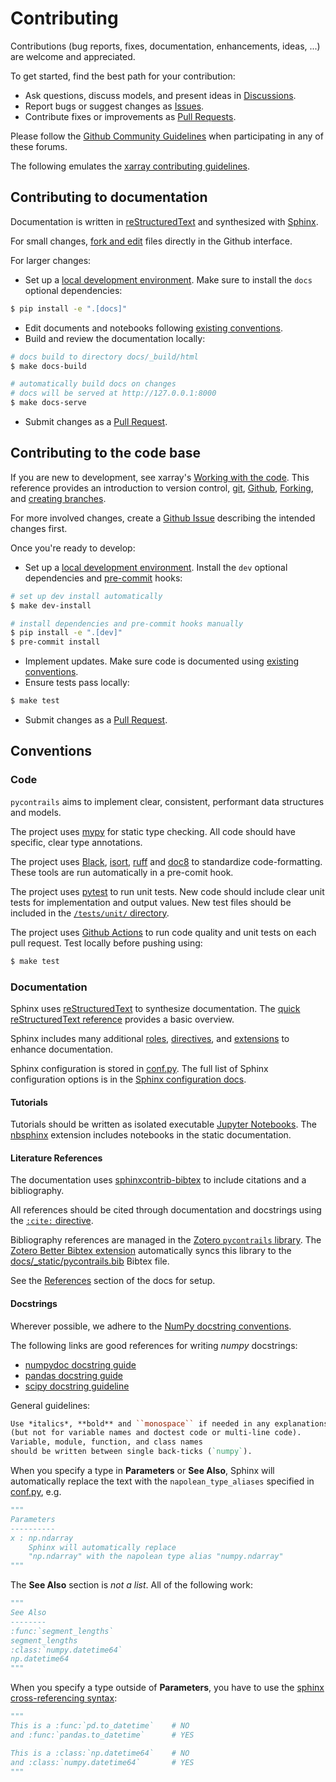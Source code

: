 
# Contributing

Contributions (bug reports, fixes, documentation,
enhancements, ideas, ...) are welcome and appreciated.

To get started, find the best path for your contribution:

- Ask questions, discuss models, and present ideas in [Discussions](https://github.com/contrailcirrus/pycontrails/discussions).
- Report bugs or suggest changes as [Issues](https://github.com/contrailcirrus/pycontrails/issues).
- Contribute fixes or improvements as [Pull Requests](https://github.com/contrailcirrus/pycontrails/pulls).

Please follow the [Github Community Guidelines](https://docs.github.com/en/site-policy/github-terms/github-community-guidelines) when participating in any of these forums.

The following emulates the [xarray contributing guidelines](https://docs.xarray.dev/en/stable/contributing.html).

## Contributing to documentation

Documentation is written in [reStructuredText](http://docutils.sourceforge.net/rst.html) and synthesized with [Sphinx](https://www.sphinx-doc.org/en/master/).

For small changes, [fork and edit](https://docs.github.com/en/repositories/working-with-files/managing-files/editing-files) files directly in the Github interface.

For larger changes:

- Set up a [local development environment](https://py.contrails.org/develop.html).
  Make sure to install the `docs` optional dependencies:

```bash
$ pip install -e ".[docs]"
```

- Edit documents and notebooks following [existing conventions](#conventions).
- Build and review the documentation locally:

```bash
# docs build to directory docs/_build/html
$ make docs-build

# automatically build docs on changes
# docs will be served at http://127.0.0.1:8000
$ make docs-serve
```

- Submit changes as a [Pull Request](https://github.com/contrailcirrus/pycontrails/pulls).

## Contributing to the code base

If you are new to development, see xarray's [Working with the code](https://docs.xarray.dev/en/stable/contributing.html#working-with-the-code).
This reference provides an introduction to version control, [git](http://git-scm.com/), [Github](https://github.com/contrailcirrus/pycontrails),
[Forking](https://docs.github.com/en/get-started/quickstart/fork-a-repo), and [creating branches](https://docs.xarray.dev/en/stable/contributing.html#creating-a-branch).

For more involved changes, create a [Github Issue](https://github.com/contrailcirrus/pycontrails/issues) describing the intended changes first.

Once you're ready to develop:

- Set up a [local development environment](https://py.contrails.org/develop.html).
  Install the `dev` optional dependencies and [pre-commit](https://pre-commit.com/) hooks:

```bash
# set up dev install automatically
$ make dev-install

# install dependencies and pre-commit hooks manually
$ pip install -e ".[dev]"
$ pre-commit install
```

- Implement updates.
  Make sure code is documented using [existing conventions](#conventions).
- Ensure tests pass locally:

```bash
$ make test
```

- Submit changes as a [Pull Request](https://github.com/contrailcirrus/pycontrails/pulls).

## Conventions

### Code

`pycontrails` aims to implement clear, consistent, performant data structures and models.

The project uses [mypy](http://mypy-lang.org/) for static type checking.
All code should have specific, clear type annotations.

The project uses [Black](https://black.readthedocs.io/en/stable/), [isort](https://pycqa.github.io/isort/), [ruff](https://github.com/charliermarsh/ruff) and [doc8](https://doc8.readthedocs.io/en/latest/readme.html) to standardize code-formatting.
These tools are run automatically in a pre-comit hook.

The project uses [pytest](https://docs.pytest.org/en/7.2.x/) to run unit tests.
New code should include clear unit tests for implementation and output values.
New test files should be included in the [`/tests/unit/` directory](https://github.com/contrailcirrus/pycontrails/tree/main/tests/unit).

The project uses [Github Actions](https://github.com/contrailcirrus/pycontrails/actions) to run code quality and unit tests on each pull request.
Test locally before pushing using:

```bash
$ make test
```

### Documentation

Sphinx uses [reStructuredText](https://www.sphinx-doc.org/en/master/usage/restructuredtext/basics.html) to synthesize documentation.
The [quick reStructuredText reference](https://docutils.sourceforge.io/docs/user/rst/quickref.html) provides a basic overview.

Sphinx includes many additional [roles](https://www.sphinx-doc.org/en/master/usage/restructuredtext/roles.html), [directives](https://www.sphinx-doc.org/en/master/usage/restructuredtext/directives.html), and [extensions](https://www.sphinx-doc.org/en/master/usage/extensions/index.html) to enhance documentation.

Sphinx configuration is stored in [conf.py](https://github.com/contrailcirrus/pycontrails/blob/main/docs/conf.py).
The full list of Sphinx configuration options is in the [Sphinx configuration docs](https://www.sphinx-doc.org/en/master/usage/configuration.html).

#### Tutorials

Tutorials should be written as isolated executable [Jupyter Notebooks](https://jupyter.org/).
The [nbsphinx](https://nbsphinx.readthedocs.io/en/0.9.1/) extension includes notebooks in the static documentation.

#### Literature References

The documentation uses [sphinxcontrib-bibtex](https://sphinxcontrib-bibtex.readthedocs.io/en/latest/usage.html) to include citations and a bibliography.

All references should be cited through documentation and docstrings using the [`:cite:` directive](https://sphinxcontrib-bibtex.readthedocs.io/en/latest/usage.html#role-cite).

Bibliography references are managed in the [Zotero `pycontrails` library](https://www.zotero.org/groups/4730892/pycontrails/library).
The [Zotero Better Bibtex extension](https://retorque.re/zotero-better-bibtex/installation/) automatically syncs this library
to the [docs/_static/pycontrails.bib](https://github.com/contrailcirrus/pycontrails/blob/main/docs/_static/pycontrails.bib) Bibtex file.

See the [References](https://py.contrails.org/develop.html#references) section of the docs for setup.

#### Docstrings

Wherever possible, we adhere to the [NumPy docstring conventions](https://numpydoc.readthedocs.io/en/latest/format.html).

The following links are good references for writing *numpy* docstrings:

- [numpydoc docstring guide](https://numpydoc.readthedocs.io/en/latest/format.html)
- [pandas docstring guide](https://pandas.pydata.org/docs/development/contributing_docstring.html)
- [scipy docstring guideline](https://docs.scipy.org/doc//scipy/dev/contributor/rendering_documentation.html#documentation-guidelines)

General guidelines:

```rst
Use *italics*, **bold** and ``monospace`` if needed in any explanations 
(but not for variable names and doctest code or multi-line code). 
Variable, module, function, and class names
should be written between single back-ticks (`numpy`).
```

When you specify a type in **Parameters** or **See Also**, Sphinx will automatically replace the text with the `napolean_type_aliases` specified in [conf.py](https://github.com/contrailcirrus/pycontrails/blob/main/docs/conf.py), e.g.

```python
"""
Parameters
----------
x : np.ndarray
    Sphinx will automatically replace
    "np.ndarray" with the napolean type alias "numpy.ndarray"
"""
```

The **See Also** section is *not a list*. All of the following work:

```python
"""
See Also
--------
:func:`segment_lengths`
segment_lengths
:class:`numpy.datetime64`
np.datetime64
"""
```

When you specify a type outside of **Parameters**, you have to use the
[sphinx cross-referencing syntax](https://www.sphinx-doc.org/en/master/usage/restructuredtext/domains.html#cross-referencing-python-objects):

```python
"""
This is a :func:`pd.to_datetime`    # NO
and :func:`pandas.to_datetime`      # YES

This is a :class:`np.datetime64`    # NO
and :class:`numpy.datetime64`       # YES
"""
```
